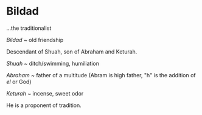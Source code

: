 # Bildad
...the traditionalist

_Bildad_ ~ old friendship


Descendant of Shuah, son of Abraham and Keturah.

_Shuah_ ~ ditch/swimming, humiliation

_Abraham_ ~ father of a multitude (Abram is high father, "h" is the addition of _el_ or God)

_Keturah_ ~ incense, sweet odor

He is a proponent of tradition.